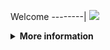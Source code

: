 Welcome
--------|
![](https://media.tenor.com/iVCiM9W7cvYAAAAd/welcome.gif)

<details>
  <summary><b>More information</b></summary>
  
#### ★ Social Accounts ★
<a href="https://www.facebook.com/Denventa.Xayonara.Team.UnlimitedARMY"><img src="https://raw.githubusercontent.com/Dumai-991/Dumai-991/main/Image/images.png" alt="alt text" width="75" height="75"></a>

### Informations
![template](https://github.com/Dvanmeploph/List-User-Agent/blob/main/assets/beautify-picture.png)
  
### • - Made With [ FerlyAfriliyan ( Dvanmeploph ) ]
# ✭ LIST RANDOM USER AGENT  
  
###### • - [ ( USER AGENT ) ]
```Mozilla/5.0 (Linux; Android 10; CPH2109 Build/RKQ1.158760.001; wv) AppleWebKit/537.36 (KHTML, like Gecko) Chrome/147.0.5653.92 Mobile Safari/537.36```
  
```Mozilla/5.0 (Linux; Android 9; SAMSUNG SM-G858790  Build/LRX22G) AppleWebKit/537.36 (KHTML, like Gecko)  SamsungBrowser/8377.406 Chrome/7369503 QQ/8.8.95.6925 Mobile Safari/537.36```
  
```Mozilla/5.0 (Linux; Android 4.4.2; Lenovo A536 Build/KOT49H) AppleWebKit/537.36 (KHTML, like Gecko) Chrome/62.0.3202.73 Mobile Safari/537.36```
  
```Mozilla/5.0 (Linux; Android 11.0.0; samsung 19A ) AppleWebKit/537.36 (KHTML, like Gecko) Chrome/80.0.3987.87 Mobile Safari/537.36 YaApp_Android/10.30 YaSearchBrowser/10.30```
  
```Mozilla/5.0 (Linux; Android 9; Samsung Chromebook Pro Build/R111-15329.59.0; wv) AppleWebKit/537.36 (KHTML, like Gecko) Version/4.0 Chrome/111.0.5563.116 Safari/537.36 [FB_IAB/FB4A;FBAV/409.0.0.27.106;]```
  
```Mozilla/5.0 (Linux; Android 9; Samsung Chromebook Pro Build/R110-15278.64.0; wv) AppleWebKit/537.36 (KHTML, like Gecko) Version/4.0 Chrome/110.0.5481.153 Safari/537.36 [FB_IAB/FB4A;FBAV/405.0.0.23.72;]```
  
```Mozilla/5.0 (Linux; Android 9; Samsung Chromebook Pro Build/R110-15278.64.0; wv) AppleWebKit/537.36 (KHTML, like Gecko) Version/4.0 Chrome/110.0.5481.65 Safari/537.36 [FB_IAB/FB4A;FBAV/403.0.0.27.81;]```
  
```Mozilla/5.0 (Linux; Android 9; Samsung Chromebook Pro Build/R109-15236.80.0; wv) AppleWebKit/537.36 (KHTML, like Gecko) Version/4.0 Chrome/109.0.5414.117 Safari/537.36[FBAN/EMA;FBLC/en_US;FBAV/342.0.0.11.89;]```
  
```Mozilla/5.0 (Linux; Android 9; Samsung Chromebook Pro Build/R107-15117.112.0; wv) AppleWebKit/537.36 (KHTML, like Gecko) Version/4.0 Chrome/107.0.5304.141 Safari/537.36 [FB_IAB/FB4A;FBAV/393.0.0.35.106;]```
  
```Mozilla/5.0 (Linux; Android 9; Samsung Chromebook Pro Build/R107-15117.87.0; wv) AppleWebKit/537.36 (KHTML, like Gecko) Version/4.0 Chrome/107.0.5304.91 Safari/537.36 [FB_IAB/FB4A;FBAV/391.1.0.37.104;]```
  
```Mozilla/5.0 (Linux; Android 9; Samsung Chromebook Pro Build/R107-15117.112.0; wv) AppleWebKit/537.36 (KHTML, like Gecko) Version/4.0 Chrome/107.0.5304.91 Safari/537.36 [FB_IAB/FB4A;FBAV/390.0.0.27.105;]```
  
```Mozilla/5.0 (Linux; Android 9; Samsung Chromebook Pro Build/R107-15117.87.0; wv) AppleWebKit/537.36 (KHTML, like Gecko) Version/4.0 Chrome/107.0.5304.91 Safari/537.36 [FB_IAB/FB4A;FBAV/390.0.0.27.105;]```
  
```Mozilla/5.0 (Linux; Android 9; Samsung Chromebook Pro Build/R107-15117.87.0; wv) AppleWebKit/537.36 (KHTML, like Gecko) Version/4.0 Chrome/107.0.5304.105 Safari/537.36 [FB_IAB/FB4A;FBAV/391.1.0.37.104;]```
  
```Mozilla/5.0 (Linux; Android 9; Samsung Chromebook Pro Build/R105-14989.85.0; wv) AppleWebKit/537.36 (KHTML, like Gecko) Version/4.0 Chrome/105.0.5195.79 Safari/537.36```
  
```Mozilla/5.0 (Linux; Android 9; Samsung Chromebook Pro Build/R103-14816.82.0; wv) AppleWebKit/537.36 (KHTML, like Gecko) Version/4.0 Chrome/104.0.5112.97 Safari/537.36 [FB_IAB/FB4A;FBAV/383.1.0.25.106;]```
  
```Mozilla/5.0 (Linux; Android 9; Samsung Chromebook Pro Build/R104-14909.132.0; wv) AppleWebKit/537.36 (KHTML, like Gecko) Version/4.0 Chrome/104.0.5112.97 Safari/537.36```
  
```Mozilla/5.0 (Linux; Android 9; Samsung Chromebook Pro) AppleWebKit/537.36 (KHTML, like Gecko) Chrome/85.0.4167.0 Safari/537.36```
  
```Mozilla/5.0 (Linux; Android 9; Samsung Chromebook Pro Build/R93-14059.0.0; wv) AppleWebKit/537.36 (KHTML, like Gecko) Version/4.0 Chrome/91.0.4472.120 Safari/537.36 [FB_IAB/FB4A;FBAV/325.0.0.36.170;]```
  
```Mozilla/5.0 (Linux; Android 9; Samsung Chromebook Pro Build/R93-14021.0.0; wv) AppleWebKit/537.36 (KHTML, like Gecko) Version/4.0 Chrome/91.0.4472.88 Safari/537.36 [FB_IAB/FB4A;FBAV/321.0.0.37.119;]```
  
```Mozilla/5.0 (Linux; Android 7.1.1; Samsung Chromebook Pro Build/R70-11021.81.0; wv) AppleWebKit/537.36 (KHTML, like Gecko) Version/4.0 Chrome/71.0.3578.98 Safari/537.36 [Pinterest/Android]```
  
```Mozilla/5.0 (Linux; Android 7.1.1; Samsung Chromebook Pro Build/R70-11021.81.0; wv) AppleWebKit/537.36 (KHTML, like Gecko) Version/4.0 Chrome/71.0.3578.83 Safari/537.36 [Pinterest/Android]```
  
```Mozilla/5.0 (Linux; Android 7.1.1; Samsung Chromebook Pro Build/R70-11021.81.0; wv) AppleWebKit/537.36 (KHTML, like Gecko) Version/4.0 Chrome/70.0.3538.110 Safari/537.36```
  
```Mozilla/5.0 (Linux; Android 7.1.1; Samsung Chromebook Pro Build/R70-11021.56.0; wv) AppleWebKit/537.36 (KHTML, like Gecko) Version/4.0 Chrome/71.0.3578.83 Safari/537.36 [Pinterest/Android]```
  
```Mozilla/5.0 (Linux; Android 7.1.1; Samsung Chromebook Pro Build/R70-11021.56.0; wv) AppleWebKit/537.36 (KHTML, like Gecko) Version/4.0 Chrome/70.0.3538.110 Safari/537.36```
  
```Mozilla/5.0 (Linux; Android 12; SM-A716S) AppleWebKit/537.36 (KHTML, like Gecko) Chrome/113.0.0.0 Mobile Safari/537.36```
  
```Mozilla/5.0 (Linux; Android 13; SM-A716S Build/TP1A.220624.014; wv) AppleWebKit/537.36 (KHTML, like Gecko) Version/4.0 Chrome/111.0.5563.58 Mobile Safari/537.36 DaumApps/6.9.37 DaumDevice/mobile```
  
```Mozilla/5.0 (Linux; Android 13; SM-A716S) AppleWebKit/537.36 (KHTML, like Gecko) Chrome/106.0.0.0 Mobile Safari/537.36```
  
```Mozilla/5.0 (Linux; Android 12; SM-A716S) AppleWebKit/537.36 (KHTML, like Gecko) Chrome/99.0.4844.88 Mobile Safari/537.36```
  
```Mozilla/5.0 (Linux; Android 11; SM-A716S Build/RP1A.200720.012; wv) AppleWebKit/537.36 (KHTML, like Gecko) Version/4.0 Chrome/111.0.5563.116 Mobile Safari/537.36 [FB_IAB/FB4A;FBAV/407.0.0.30.97;]```
  
```Mozilla/5.0 (Linux; Android 13; SM-A716S Build/TP1A.220624.014; wv) AppleWebKit/537.36 (KHTML, like Gecko) Version/4.0 Chrome/111.0.5563.116 Mobile Safari/537.36 [FB_IAB/FB4A;FBAV/409.0.0.27.106;]```
  
```Mozilla/5.0 (Linux; Android 13; SM-A716S Build/TP1A.220624.014; wv) AppleWebKit/537.36 (KHTML, like Gecko) Version/4.0 Chrome/111.0.5563.116 Mobile Safari/537.36 [FB_IAB/FB4A;FBAV/408.0.0.30.103;]```
  
```Mozilla/5.0 (Linux; Android 13; SM-A716S Build/TP1A.220624.014; wv) AppleWebKit/537.36 (KHTML, like Gecko) Version/4.0 Chrome/111.0.5563.116 Mobile Safari/537.36 [FB_IAB/FB4A;FBAV/407.0.0.30.97;]```
  
```Mozilla/5.0 (Linux; Android 12; SM-A716S Build/SP1A.210812.016; wv) AppleWebKit/537.36 (KHTML, like Gecko) Version/4.0 Chrome/111.0.5563.58 Mobile Safari/537.36 [FB_IAB/FB4A;FBAV/394.1.0.51.107;]```
  
```Mozilla/5.0 (Linux; Android 13; SM-A716S) AppleWebKit/537.36 (KHTML, like Gecko) Chrome/111.0.0.0 Mobile Safari/537.36```
  
```Mozilla/5.0 (Linux; Android 13; SM-A716S Build/TP1A.220624.014; wv) AppleWebKit/537.36 (KHTML, like Gecko) Version/4.0 Chrome/110.0.5481.153 Mobile Safari/537.36 [FB_IAB/FB4A;FBAV/406.0.0.26.90;]```
  
```Mozilla/5.0 (Linux; Android 13; SM-A716S Build/TP1A.220624.014; wv) AppleWebKit/537.36 (KHTML, like Gecko) Version/4.0 Chrome/111.0.5563.58 Mobile Safari/537.36 [FB_IAB/FB4A;FBAV/407.0.0.30.97;]```
  
```Mozilla/5.0 (Linux; Android 13; SM-A716S Build/TP1A.220624.014; wv) AppleWebKit/537.36 (KHTML, like Gecko) Version/4.0 Chrome/110.0.5481.153 Mobile Safari/537.36 [FB_IAB/FB4A;FBAV/405.0.0.23.72;]```
  
```Mozilla/5.0 (Linux; Android 13; SAMSUNG SM-A716S) AppleWebKit/537.36 (KHTML, like Gecko) SamsungBrowser/20.0 Chrome/106.0.5249.126 Mobile Safari/537.36```
  
```Mozilla/5.0 (Linux; Android 12; SM-A716S Build/SP1A.210812.016; wv) AppleWebKit/537.36 (KHTML, like Gecko) Version/4.0 Chrome/107.0.5304.105 Mobile Safari/537.36 [FB_IAB/FB4A;FBAV/393.0.0.35.106;]```
  
```Mozilla/5.0 (Linux; Android 13; SM-A716S Build/TP1A.220624.014; wv) AppleWebKit/537.36 (KHTML, like Gecko) Version/4.0 Chrome/110.0.5481.65 Mobile Safari/537.36 [FB_IAB/FB4A;FBAV/402.1.0.24.84;]```
  
```Mozilla/5.0 (Linux; Android 12; SM-A716S) AppleWebKit/537.36 (KHTML, like Gecko) Chrome/109.0.0.0 Mobile Safari/537.36```
  
```Mozilla/5.0 (Linux; Android 12; SAMSUNG SM-A716S) AppleWebKit/537.36 (KHTML, like Gecko) SamsungBrowser/19.0 Chrome/102.0.5005.125 Mobile Safari/537.36```
  
```Mozilla/5.0 (Linux; Android 12; SM-A716S) AppleWebKit/537.36 (KHTML, like Gecko) Chrome/108.0.0.0 Mobile Safari/537.36```
  
```Mozilla/5.0 (Linux; Android 11; SM-A716S Build/RP1A.200720.012; wv) AppleWebKit/537.36 (KHTML, like Gecko) Version/4.0 Chrome/108.0.5359.128 Mobile Safari/537.36 [FB_IAB/FB4A;FBAV/396.0.0.21.104;]```
  
```Mozilla/5.0 (Linux; Android 11; SM-A032M Build/RP1A.201005.001; wv) AppleWebKit/537.36 (KHTML, like Gecko) Version/4.0 Chrome/112.0.5615.136 Mobile Safari/537.36[FBAN/EMA;FBLC/pt_BR;FBAV/353.0.0.5.112;]```
  
```Mozilla/5.0 (Linux; Android 11; SM-A032F Build/RP1A.201005.001; wv) AppleWebKit/537.36 (KHTML, like Gecko) Version/4.0 Chrome/87.0.4280.141 Mobile Safari/537.36[FBAN/EMA;FBLC/fr_FR;FBAV/351.0.0.6.115;]```
  
```Mozilla/5.0 (Linux; Android 11; SM-A032F Build/RP1A.201005.001; wv) AppleWebKit/537.36 (KHTML, like Gecko) Version/4.0 Chrome/87.0.4280.141 Mobile Safari/537.36[FBAN/EMA;FBLC/fr_FR;FBAV/344.0.0.10.83;]```
  
```Mozilla/5.0 (Linux; Android 11; SM-A032F Build/RP1A.201005.001; wv) AppleWebKit/537.36 (KHTML, like Gecko) Version/4.0 Chrome/112.0.5615.47 Mobile Safari/537.36[FBAN/EMA;FBLC/sq_AL;FBAV/350.0.0.5.116;]```
  
```Mozilla/5.0 (Linux; Android 11; SM-A032M Build/RP1A.201005.001; wv) AppleWebKit/537.36 (KHTML, like Gecko) Version/4.0 Chrome/87.0.4280.141 Mobile Safari/537.36[FBAN/EMA;FBLC/pt_BR;FBAV/343.0.0.13.79;]```
  
```Mozilla/5.0 (Linux; Android 11; SM-A032M Build/RP1A.201005.001; wv) AppleWebKit/537.36 (KHTML, like Gecko) Version/4.0 Chrome/112.0.5615.48 Mobile Safari/537.36[FBAN/EMA;FBLC/pt_BR;FBAV/350.0.0.5.116;]```
  
```Mozilla/5.0 (Linux; Android 11; SM-A032M Build/RP1A.201005.001; wv) AppleWebKit/537.36 (KHTML, like Gecko) Version/4.0 Chrome/112.0.5615.47 Mobile Safari/537.36[FBAN/EMA;FBLC/pt_BR;FBAV/350.0.0.5.116;]```
  
```Mozilla/5.0 (Linux; Android 11; SM-A032M Build/RP1A.201005.001; wv) AppleWebKit/537.36 (KHTML, like Gecko) Version/4.0 Chrome/111.0.5563.116 Mobile Safari/537.36 [FB_IAB/FB4A;FBAV/410.0.0.26.115;]```
  
```Mozilla/5.0 (Linux; Android 11; SM-A032M Build/RP1A.201005.001; wv) AppleWebKit/537.36 (KHTML, like Gecko) Version/4.0 Chrome/111.0.5563.116 Mobile Safari/537.36 [FB_IAB/FB4A;FBAV/410.0.0.26.115;]```
  
```Mozilla/5.0 (Linux; Android 11; SM-A032M Build/RP1A.201005.001; wv) AppleWebKit/537.36 (KHTML, like Gecko) Version/4.0 Chrome/111.0.5563.116 Mobile Safari/537.36 [FB_IAB/FB4A;FBAV/410.0.0.26.115;]```
  
```Mozilla/5.0 (Linux; Android 11; SM-A032M Build/RP1A.201005.001; wv) AppleWebKit/537.36 (KHTML, like Gecko) Version/4.0 Chrome/111.0.5563.116 Mobile Safari/537.36 [FB_IAB/FB4A;FBAV/410.0.0.26.115;]```
  
```Mozilla/5.0 (Linux; Android 11; SM-A032M Build/RP1A.201005.001; wv) AppleWebKit/537.36 (KHTML, like Gecko) Version/4.0 Chrome/111.0.5563.116 Mobile Safari/537.36 [FB_IAB/FB4A;FBAV/410.0.0.26.115;]```
  
```Mozilla/5.0 (Linux; Android 11; SM-A032M Build/RP1A.201005.001; wv) AppleWebKit/537.36 (KHTML, like Gecko) Version/4.0 Chrome/111.0.5563.116 Mobile Safari/537.36 [FB_IAB/FB4A;FBAV/410.0.0.26.115;]```
  
```Mozilla/5.0 (Linux; Android 11; SM-A032M Build/RP1A.201005.001; wv) AppleWebKit/537.36 (KHTML, like Gecko) Version/4.0 Chrome/111.0.5563.116 Mobile Safari/537.36 [FB_IAB/FB4A;FBAV/410.0.0.26.115;]```
  
```Mozilla/5.0 (Linux; Android 11; SM-A032M Build/RP1A.201005.001; wv) AppleWebKit/537.36 (KHTML, like Gecko) Version/4.0 Chrome/111.0.5563.116 Mobile Safari/537.36[FBAN/EMA;FBLC/pt_BR;FBAV/350.0.0.5.116;]```
  
```Mozilla/5.0 (Linux; Android 11; SM-A032M Build/RP1A.201005.001; wv) AppleWebKit/537.36 (KHTML, like Gecko) Version/4.0 Chrome/111.0.5563.116 Mobile Safari/537.36[FBAN/EMA;FBLC/pt_BR;FBAV/349.0.0.8.103;]```
  
```Mozilla/5.0 (Linux; Android 11; SM-A032M Build/RP1A.201005.001; wv) AppleWebKit/537.36 (KHTML, like Gecko) Version/4.0 Chrome/110.0.5481.154 Mobile Safari/537.36[FBAN/EMA;FBLC/pt_BR;FBAV/311.0.0.7.114;]```
  
```Mozilla/5.0 (Linux; Android 11; SM-A032M Build/RP1A.201005.001; wv) AppleWebKit/537.36 (KHTML, like Gecko) Version/4.0 Chrome/110.0.5481.154 Mobile Safari/537.36[FBAN/EMA;FBLC/pt_BR;FBAV/311.0.0.7.114;]```
  
```Mozilla/5.0 (Linux; Android 11; SM-A032M Build/RP1A.201005.001; wv) AppleWebKit/537.36 (KHTML, like Gecko) Version/4.0 Chrome/110.0.5481.154 Mobile Safari/537.36[FBAN/EMA;FBLC/pt_BR;FBAV/311.0.0.7.114;]```
  
```Mozilla/5.0 (Linux; Android 11; SM-A032M Build/RP1A.201005.001; wv) AppleWebKit/537.36 (KHTML, like Gecko) Version/4.0 Chrome/110.0.5481.154 Mobile Safari/537.36[FBAN/EMA;FBLC/pt_BR;FBAV/311.0.0.7.114;]```
  
```Mozilla/5.0 (Linux; Android 11; SM-A032F Build/RP1A.201005.001; wv) AppleWebKit/537.36 (KHTML, like Gecko) Version/4.0 Chrome/87.0.4280.141 Mobile Safari/537.36 [FB_IAB/FB4A;FBAV/398.0.0.21.105;]```
  
```Mozilla/5.0 (Linux; Android 11; SM-A032F Build/RP1A.201005.001; wv) AppleWebKit/537.36 (KHTML, like Gecko) Version/4.0 Chrome/87.0.4280.141 Mobile Safari/537.36 [FB_IAB/FB4A;FBAV/394.1.0.51.107;]```
  
```Mozilla/5.0 (Linux; Android 11; SM-A032F Build/RP1A.201005.001; wv) AppleWebKit/537.36 (KHTML, like Gecko) Version/4.0 Chrome/87.0.4280.141 Mobile Safari/537.36 [FB_IAB/FB4A;FBAV/387.0.0.24.102;]```
  
```Mozilla/5.0 (Linux; Android 11; SM-A032F Build/RP1A.201005.001; wv) AppleWebKit/537.36 (KHTML, like Gecko) Version/4.0 Chrome/87.0.4280.141 Mobile Safari/537.36[FBAN/EMA;FBLC/en_US;FBAV/326.0.0.17.97;]```
  
```Mozilla/5.0 (Linux; Android 11; SM-A032F Build/RP1A.201005.001; wv) AppleWebKit/537.36 (KHTML, like Gecko) Version/4.0 Chrome/112.0.5615.48 Mobile Safari/537.36[FBAN/EMA;FBLC/en_GB;FBAV/349.0.0.8.103;]```
  
```Mozilla/5.0 (Linux; Android 11; SM-A032F Build/RP1A.201005.001; wv) AppleWebKit/537.36 (KHTML, like Gecko) Version/4.0 Chrome/110.0.5481.65 Mobile Safari/537.36[FBAN/EMA;FBLC/en_GB;FBAV/318.0.0.16.105;]```
  
```Mozilla/5.0 (Linux; Android 11; SM-A032F Build/RP1A.201005.001; wv) AppleWebKit/537.36 (KHTML, like Gecko) Version/4.0 Chrome/109.0.5414.117 Mobile Safari/537.36 [FB_IAB/Orca-Android;FBAV/395.0.0.10.75;]```
  
```Mozilla/5.0 (Linux; Android 11; SM-A032F Build/RP1A.201005.001; wv) AppleWebKit/537.36 (KHTML, like Gecko) Version/4.0 Chrome/109.0.5414.117 Mobile Safari/537.36 [FB_IAB/Orca-Android;FBAV/395.0.0.10.75;]```
  
```Mozilla/5.0 (Linux; Android 11; SM-A032F Build/RP1A.201005.001; wv) AppleWebKit/537.36 (KHTML, like Gecko) Version/4.0 Chrome/109.0.5414.117 Mobile Safari/537.36 [FB_IAB/Orca-Android;FBAV/395.0.0.10.75;]```
  
```Mozilla/5.0 (Linux; Android 11; SM-A032F Build/RP1A.201005.001; wv) AppleWebKit/537.36 (KHTML, like Gecko) Version/4.0 Chrome/109.0.5414.117 Mobile Safari/537.36 [FB_IAB/Orca-Android;FBAV/395.0.0.10.75;]```
  
```Mozilla/5.0 (Linux; Android 11; SM-A032F Build/RP1A.201005.001; wv) AppleWebKit/537.36 (KHTML, like Gecko) Version/4.0 Chrome/106.0.5249.126 Mobile Safari/537.36 [FB_IAB/FB4A;FBAV/390.0.0.27.105;]```
  
```Mozilla/5.0 (Linux; Android 11; SM-A032F Build/RP1A.201005.001; wv) AppleWebKit/537.36 (KHTML, like Gecko) Version/4.0 Chrome/105.0.5195.136 Mobile Safari/537.36 [FB_IAB/FB4A;FBAV/397.0.0.23.404;]```
  
```Mozilla/5.0 (Linux; U; Android 4.3; en-US; Galaxy Note N8000 Build/JRO03H) AppleWebKit/534.30 (KHTML, like Gecko) Version/4.0 UCBrowser/10.1.0.527 U3/0.8.0 Mobile Safari/534.30```
  
```Mozilla/5.0 (Linux; U; Android 2.3.6; en-US; GT-I8150 Build/GINGERBREAD) AppleWebKit/528.5+ (KHTML, like Gecko) Version/3.1.2 Mobile Safari/525.20.1 UCBrowser/10.7.6.805 Mobile```
  
```UCWEB/2.0 (MIDP-2.0; U; Adr 4.4.2; en-US; TECNO-Y3 ) U2/1.0.0 UCBrowser/10.1.2.571 U2/1.0.0 Mobile```
  
```Mozilla/5.0 (Linux; U; Android 2.3.6; id; GT-S5360 Build/GINGERBREAD) AppleWebKit/528.5+ (KHTML, like Gecko) Version/3.1.2 Mobile Safari/525.20.1 UCBrowser/10.7.9.856 Mobile```
  
```UCWEB/2.0 (MIDP-2.0; U; Adr 8.1.0; en-US; ASTRO) U2/1.0.0 UCBrowser/10.1.2.571 U2/1.0.0 Mobile```
  
```UCWEB/2.0 (MIDP-2.0; U; Adr 4.4.2; en-US; TECNO-Y3+) U2/1.0.0 UCBrowser/10.1.2.571 U2/1.0.0 Mobile```
  
```UCWEB/2.0 (MIDP-2.0; U; Adr 4.1.2; en-US; GT-S6790N) U2/1.0.0 UCBrowser/10.7.6.805 U2/1.0.0 Mobile```
  
```Mozilla/5.0 (Linux; U; Android 6.0; en-US; CAM-UL00 Build/HONORCAM-UL00) AppleWebKit/534.30 (KHTML, like Gecko) Version/4.0 UCBrowser/10.8.0.718 U3/0.8.0 Mobile Safari/534.30```
  
```Mozilla/5.0 (Linux; U; Android 4.4.2; en-US; TECNO-Y3+ Build/KOT49H) AppleWebKit/528.5+ (KHTML, like Gecko) Version/3.1.2 Mobile Safari/525.20.1 UCBrowser/10.1.2.571 Mobile```
  
```Mozilla/5.0 (Linux; U; Android 4.2.2; en-US; Symphony W72 Build/JDQ39) AppleWebKit/533.1 (KHTML, like Gecko) Version/4.0 UCBrowser/10.0.1.512 U3/0.8.0 Mobile Safari/533.1```
  
```UCWEB/2.0 (MIDP-2.0; U; Adr 2.3.6; en-US; GT-I8160) U2/1.0.0 UCBrowser/10.7.9.856 U2/1.0.0 Mobile```
  
```Mozilla/5.0 (Linux; U; Android 4.2.2; en-US; Symphony W72 Build/JDQ39) AppleWebKit/534.30 (KHTML, like Gecko) Version/4.0 UCBrowser/10.0.1.512 U3/0.8.0 Mobile Safari/534.30```
  
```Mozilla/5.0 (Linux; U; Android 4.4.2; en-US; DROID RAZR HD Build/KDA20.62-15) AppleWebKit/534.30 (KHTML, like Gecko) Version/4.0 UCBrowser/10.9.8.770 U3/0.8.0 Mobile Safari/534.30```
  
```Mozilla/5.0 (Linux; U; Android 4.2.2; en-US; 6043D Build/JDQ39) AppleWebKit/534.30 (KHTML, like Gecko) Version/4.0 UCBrowser/10.2.0.535 U3/0.8.0 Mobile Safari/534.30```
  
```Mozilla/5.0 (Linux; U; Android 4.2.2; en-US; 6043D Build/JDQ39) AppleWebKit/534.30 (KHTML, like Gecko) Version/4.0 UCBrowser/10.2.0.535 U3/0.8.0 Mobile Safari/534.30```
  
```Mozilla/5.0 (Linux; U; Android 4.2.2; en-US; 6043D Build/JDQ39) AppleWebKit/534.30 (KHTML, like Gecko) Version/4.0 UCBrowser/10.2.0.535 U3/0.8.0 Mobile Safari/534.30```
  
```Mozilla/5.0 (Linux; U; Android 4.2.2; en-US; 6043D Build/JDQ39) AppleWebKit/534.30 (KHTML, like Gecko) Version/4.0 UCBrowser/10.2.0.535 U3/0.8.0 Mobile Safari/534.30```
  
```Mozilla/5.0 (Linux; U; Android 4.2.2; en-US; GT-I9168I Build/JDQ39) AppleWebKit/534.30 (KHTML, like Gecko) Version/4.0 UCBrowser/10.8.8.730 U3/0.8.0 Mobile Safari/534.30```
  
```Mozilla/5.0 (Linux; U; Android 5.0.1; en-US; GT-I9506 Build/LRX22C) AppleWebKit/534.30 (KHTML, like Gecko) Version/4.0 UCBrowser/10.7.5.658 U3/0.8.0 Mobile Safari/534.30```
  
```Mozilla/5.0 (Linux; U; Android 4.0.4; pt-br; GT-S5301B Build/IMM76D) AppleWebKit/534.30 (KHTML, like Gecko) Chrome/18.0.1025.133 Mobile Safari/534.30```
  
```Mozilla/5.0 (Linux; U; Android 4.0.4; pt-br; GT-S5301B Build/IMM76D) AppleWebKit/534.30 (KHTML, like Gecko) Chrome/18.0.1025.133 Mobile Safari/534.30```
  
```Mozilla/5.0 (Linux; Android 9; Samsung Chromebook Plus (V2) Build/R110-15278.72.0; wv) AppleWebKit/537.36 (KHTML, like Gecko) Version/4.0 Chrome/110.0.5481.153 Safari/537.36 [FB_IAB/FB4A;FBAV/406.0.0.26.90;]```
  
```Mozilla/5.0 (Linux; Android 9; Samsung Chromebook Plus Build/R112-15359.58.0; wv) AppleWebKit/537.36 (KHTML, like Gecko) Version/4.0 Chrome/112.0.5615.135 Mobile Safari/537.36 [FB_IAB/FB4A;FBAV/413.0.0.30.104;]```
  
```Mozilla/5.0 (Linux; Android 11; Samsung Chromebook Plus (V2) Build/R112-15359.58.0; wv) AppleWebKit/537.36 (KHTML, like Gecko) Version/4.0 Chrome/111.0.5563.116 Safari/537.36 [FB_IAB/FB4A;FBAV/407.0.0.30.97;]```
  
```Mozilla/5.0 (Linux; Android 11; Samsung Chromebook Plus (V2) Build/R112-15359.58.0; wv) AppleWebKit/537.36 (KHTML, like Gecko) Version/4.0 Chrome/112.0.5615.135 Safari/537.36 [FB_IAB/FB4A;FBAV/413.0.0.30.104;]```
  
```Mozilla/5.0 (Linux; Android 9; Samsung Chromebook Plus (V2) Build/R108-15183.78.0; wv) AppleWebKit/537.36 (KHTML, like Gecko) Version/4.0 Chrome/111.0.5563.116 Safari/537.36 [FB_IAB/FB4A;FBAV/409.0.0.27.106;]```
  
```Mozilla/5.0 (Linux; Android 9; Samsung Chromebook Plus (V2) Build/R111-15329.59.0; wv) AppleWebKit/537.36 (KHTML, like Gecko) Version/4.0 Chrome/111.0.5563.116 Safari/537.36 [FB_IAB/FB4A;FBAV/407.0.0.30.97;]```
  
```Mozilla/5.0 (Linux; Android 9; Samsung Chromebook Plus (V2) Build/R111-15329.52.0; wv) AppleWebKit/537.36 (KHTML, like Gecko) Version/4.0 Chrome/111.0.5563.116 Mobile Safari/537.36 [FB_IAB/FB4A;FBAV/407.0.0.30.97;]```
  
```Mozilla/5.0 (Linux; Android 9; Samsung Chromebook Plus (V2) Build/R108-15183.59.0; wv) AppleWebKit/537.36 (KHTML, like Gecko) Version/4.0 Chrome/111.0.5563.116 Safari/537.36 [FB_IAB/FB4A;FBAV/407.0.0.30.97;]```
  
```Mozilla/5.0 (Linux; U; Android 4.4.2; zh-cn; SM-G3568V Build/KOT49H) AppleWebKit/537.36 (KHTML, like Gecko)Version/4.0 MQQBrowser/5.6 Mobile Safari/537.36```
  
```Mozilla/5.0(Linux;Android4.4.2;SM-G3568V Build/KOT49H;wv)AppleWebKit/537.36(KHTML, likeGecko)Version/4.0Chrome/53.0.2785.49MobileMQQBrowser/6.2TBS/043305Safari/537.36MicroMessenger/6.5.10.1080NetType/WIFILanguage/zh_CNNULL```
  
```Mozilla/5.0(Linux;Android4.4.2;SM-G3568V Build/KOT49H;wv)AppleWebKit/537.36(KHTML, likeGecko)Version/4.0Chrome/53.0.2785.49MobileMQQBrowser/6.2TBS/043305Safari/537.36MicroMessenger/6.5.10.1080NetType/WIFILanguage/zh_CNNULL```
  
```Mozilla/5.0(Linux;Android4.4.2;SM-G3568V Build/KOT49H;wv)AppleWebKit/537.36(KHTML, likeGecko)Version/4.0Chrome/53.0.2785.49MobileMQQBrowser/6.2TBS/043305Safari/537.36MicroMessenger/6.5.10.1080NetType/WIFILanguage/zh_CNNULL```
  
```Mozilla/5.0(Linux;Android4.4.2;SM-G3568V Build/KOT49H;wv)AppleWebKit/537.36(KHTML, likeGecko)Version/4.0Chrome/53.0.2785.49MobileMQQBrowser/6.2TBS/043305Safari/537.36MicroMessenger/6.5.10.1080NetType/WIFILanguage/zh_CNNULL```
  
```Mozilla/5.0(Linux;Android4.4.2;SM-G3568V Build/KOT49H;wv)AppleWebKit/537.36(KHTML, likeGecko)Version/4.0Chrome/53.0.2785.49MobileMQQBrowser/6.2TBS/043305Safari/537.36MicroMessenger/6.5.10.1080NetType/WIFILanguage/zh_CNNULL```
  
```Mozilla/5.0(Linux;Android4.4.2;SM-G3568V Build/KOT49H;wv)AppleWebKit/537.36(KHTML, likeGecko)Version/4.0Chrome/53.0.2785.49MobileMQQBrowser/6.2TBS/043305Safari/537.36MicroMessenger/6.5.10.1080NetType/WIFILanguage/zh_CNNULL```
  
```Mozilla/5.0(Linux;Android4.4.2;SM-G3568V Build/KOT49H;wv)AppleWebKit/537.36(KHTML, likeGecko)Version/4.0Chrome/53.0.2785.49MobileMQQBrowser/6.2TBS/043305Safari/537.36MicroMessenger/6.5.10.1080NetType/WIFILanguage/zh_CNNULL```
  
```Mozilla/5.0(Linux;Android4.4.2;SM-G3568V Build/KOT49H;wv)AppleWebKit/537.36(KHTML, likeGecko)Version/4.0Chrome/53.0.2785.49MobileMQQBrowser/6.2TBS/043305Safari/537.36MicroMessenger/6.5.10.1080NetType/WIFILanguage/zh_CNNULL```
  
```Mozilla/5.0(Linux;Android4.4.2;SM-G3568V Build/KOT49H;wv)AppleWebKit/537.36(KHTML, likeGecko)Version/4.0Chrome/53.0.2785.49MobileMQQBrowser/6.2TBS/043305Safari/537.36MicroMessenger/6.5.10.1080NetType/WIFILanguage/zh_CNNULL```
  
```Mozilla/5.0 (Linux; Android 13; 21091116UI) AppleWebKit/537.36 (KHTML, like Gecko) Chrome/113.0.0.0 Mobile Safari/537.36```
  
```Mozilla/5.0 (Linux; Android 13; 21091116UI Build/TP1A.220624.014; wv) AppleWebKit/537.36 (KHTML, like Gecko) Version/4.0 Chrome/112.0.5615.135 Mobile Safari/537.36 [FB_IAB/FB4A;FBAV/412.0.0.22.115;]```
  
```Mozilla/5.0 (Linux; Android 13; 21091116UI Build/TP1A.220624.014; wv) AppleWebKit/537.36 (KHTML, like Gecko) Version/4.0 Chrome/112.0.5615.136 Mobile Safari/537.36 [FB_IAB/FB4A;FBAV/412.0.0.22.115;]```
  
```Mozilla/5.0 (Linux; Android 13; 21091116UI Build/TP1A.220624.014; wv) AppleWebKit/537.36 (KHTML, like Gecko) Version/4.0 Chrome/112.0.5615.136 Mobile Safari/537.36 [FB_IAB/FB4A;FBAV/412.0.0.22.115;]```
  
```Mozilla/5.0 (Linux; Android 12; 21091116UI Build/SP1A.210812.016; wv) AppleWebKit/537.36 (KHTML, like Gecko) Version/4.0 Chrome/99.0.4844.88 Mobile Safari/537.36 [FB_IAB/FB4A;FBAV/412.0.0.22.115;]```
  
```Mozilla/5.0 (Linux; Android 12; 21091116UI Build/SP1A.210812.016; wv) AppleWebKit/537.36 (KHTML, like Gecko) Version/4.0 Chrome/112.0.5615.132 Mobile Safari/537.36 [FB_IAB/FB4A;FBAV/411.1.0.29.112;]```
  
```Mozilla/5.0 (Linux; Android 12; 21091116UI Build/SP1A.210812.016; wv) AppleWebKit/537.36 (KHTML, like Gecko) Version/4.0 Chrome/112.0.5615.132 Mobile Safari/537.36 [FB_IAB/FB4A;FBAV/411.1.0.29.112;]```
  
```Mozilla/5.0 (Linux; Android 13; 21091116UI Build/TP1A.220624.014; wv) AppleWebKit/537.36 (KHTML, like Gecko) Version/4.0 Chrome/112.0.5615.101 Mobile Safari/537.36[FBAN/EMA;FBLC/en_US;FBAV/352.0.0.8.108;]```
  
```Mozilla/5.0 (Linux; Android 12; 21091116UI Build/SP1A.210812.016; wv) AppleWebKit/537.36 (KHTML, like Gecko) Version/4.0 Chrome/112.0.5615.101 Mobile Safari/537.36 [FB_IAB/FB4A;FBAV/411.1.0.29.112;]```
  
```Mozilla/5.0 (Linux; U; Android 13; en-US; 21091116UI Build/TP1A.220624.014) AppleWebKit/537.36 (KHTML, like Gecko) Version/4.0 Chrome/78.0.3904.108 UCBrowser/13.4.0.1306 Mobile Safari/537.36,gzip(gfe)```
  
```Mozilla/5.0 (iPhone; CPU iPhone OS 16_0_1 like Mac OS X) AppleWebKit/605.1.15 (KHTML, like Gecko) Version/16.0 Mobile/15E148 Safari/604.1```
  
```Mozilla/5.0 (iPhone; CPU iPhone OS 16_0 like Mac OS X) AppleWebKit/605.1.15 (KHTML, like Gecko) Mobile/15E148 Instagram 255.1.0.18.105 (iPhone11,8; iOS 16_0; en_US; en-US; scale=2.00; 828x1792; 405816327)```
  
```Mozilla/5.0 (iPhone; CPU iPhone OS 16_0 like Mac OS X) AppleWebKit/605.1.15 (KHTML, like Gecko) CriOS/99.0.4844.47 Mobile/15E148 Safari/604.1```
  
```Mozilla/5.0 (iPhone; CPU iPhone OS 16_0 like Mac OS X) AppleWebKit/605.1.15 (KHTML, like Gecko) CriOS/99.0.4844.47 Mobile/15E148 Safari/604.1```
  
```Mozilla/5.0 (Linux; Android 10; CPH2109 Build/RKQ1.158760.001; wv) AppleWebKit/537.36 (KHTML, like Gecko) Chrome/147.0.5653.92 Mobile Safari/537.36```
  
```Mozilla/5.0 (Linux; Android 7; SM-J610G Build/PPR1.141169.011; wv) AppleWebKit/537.36 (KHTML, like Gecko) Chrome/126.0.5750.138 Mobile Safari/537.36```
  
```Mozilla/5.0 (iPhone; CPU iPhone OS 16_0 like Mac OS X) AppleWebKit/605.1.15 (KHTML, like Gecko) GSA/218.0.456502374 Mobile/15E148 Safari/604.1```
  
```Mozilla/5.0 (iPhone; CPU iPhone OS 16_0 like Mac OS X) AppleWebKit/605.1.15 (KHTML, like Gecko) Mobile/15E148 YaBrowser/22.7.6.401.10 YaApp_iOS/2207.6 YaApp_iOS_Browser/2207.6 Safari/604.1 SA/3```
  
```Mozilla/5.0 (iPhone; CPU iPhone OS 16_0 like Mac OS X) AppleWebKit/605.1.15 (KHTML, like Gecko) Mobile/20A5312g [FBAN/FBIOS;FBDV/iPhone13,1;FBMD/iPhone;FBSN/iOS;FBSV/16.0;FBSS/3;FBID/phone;FBLC/cs_CZ;FBOP/5]```
  
```Mozilla/5.0 (iPhone; CPU iPhone OS 16_0 like Mac OS X) AppleWebKit/605.1.15 (KHTML, like Gecko) Mobile/20A5312j [FBAN/FBIOS;FBDV/iPhone13,1;FBMD/iPhone;FBSN/iOS;FBSV/16.0;FBSS/3;FBID/phone;FBLC/cs_CZ;FBOP/5]```
  
```Mozilla/5.0 (iPhone; CPU iPhone OS 16_0 like Mac OS X) AppleWebKit/605.1.15 (KHTML, like Gecko) Mobile/20A5339d [FBAN/FBIOS;FBDV/iPhone10,6;FBMD/iPhone;FBSN/iOS;FBSV/16.0;FBSS/3;FBID/phone;FBLC/vi_VN;FBOP/5]```
  
```Mozilla/5.0 (iPhone; CPU iPhone OS 16_0 like Mac OS X) AppleWebKit/604.1.38 (KHTML, like Gecko) Version/11.0 Mobile/15A372 Safari/604.1```
  
```Opera/9.80 (Linux armv6l; Opera TV Store/5606) Presto/2.12.362 Version/12.11 Model/Sony-BDP9G_AXD SonyCEBrowser/1.0 (BDP9G_AXD; BDP2014/M20.R.0164; TWN)```
  
```Mozilla/5.0 (Linux; Andr0id 8.0.0; BRAVIA 2015) AppleWebKit/537.36 (KHTML, like Gecko) Chrome/84.0.4147.125 Safari/537.36 OPR/46.0.2207.0 OMI/4.21.0.273.DIA6.199 Model/Sony-BRAVIA-2015```
  
```Mozilla/5.0 (Linux; Android 7.0; BRAVIA 2015 Build/NRD91N.S35; wv) AppleWebKit/537.36 (KHTML, like Gecko) Version/4.0 Chrome/105.0.5195.136 Mobile Safari/537.36```
  
```Mozilla/5.0 (Linux; Andr0id 8.0.0; BRAVIA 2015) AppleWebKit/537.36 (KHTML, like Gecko) Chrome/84.0.4147.125 Safari/537.36 OPR/46.0.2207.0 OMI/4.21.0.273.DIA6.199 Model/Sony-BRAVIA-2015```
  
```Mozilla/5.0 (Linux; Android 7.0; BRAVIA 2015 Build/NRD91N.S35; wv) AppleWebKit/537.36 (KHTML, like Gecko) Version/4.0 Chrome/105.0.5195.136 Mobile Safari/537.36```
  
```Mozilla/5.0 (Linux; Android 7.0; BRAVIA 2015 Build/NRD91N.S34; wv) AppleWebKit/537.36 (KHTML, like Gecko) Version/4.0 Chrome/71.0.3578.99 Mobile Safari/537.36```
  
```Mozilla/5.0 (Linux; Android 5.1.1; BRAVIA 2015 Build/LMY48E.S265) AppleWebKit/537.36 (KHTML, like Gecko) Chrome/54.0.2840.85 Mobile Safari/537.36```
  
```Mozilla/5.0 (Linux; Android 5.1.1; BRAVIA 2015) AppleWebKit/537.36 (KHTML, like Gecko) Chrome/84.0.4147.125 Safari/537.36```
  
```Mozilla/5.0 (Linux; Android 8.0; BRAVIA 2015 Build/OPR2.170623.027.S16) AppleWebKit/537.36 (KHTML, like Gecko) Chrome/50.0.2661.89 Mobile Safari/537.36```
  
```Mozilla/5.0 (Linux; Android 7.0; BRAVIA 2015 Build/NRD91N.S34; wv) AppleWebKit/537.36 (KHTML, like Gecko) Version/4.0 Chrome/81.0.4044.138 Mobile Safari/537.36```
  
```Mozilla/5.0 (Linux; Android 7.0; BRAVIA 2015) AppleWebKit/537.36 (KHTML, like Gecko) Chrome/76.0.3809.132 Mobile Safari/537.36	Android 7	Chrome Mobile 76```
  
```Mozilla/5.0 (Linux; Android 8.0.0; BRAVIA 2015) AppleWebKit/537.36 (KHTML, like Gecko) Chrome/97.0.4692.70 Mobile Safari/537.36	Android 8	Chrome Mobile 97```
  
```Mozilla/5.0 (Linux; Android 7.0; BRAVIA 2015 Build/NRD91N.S34; wv) AppleWebKit/537.36 (KHTML, like Gecko) Version/4.0 Chrome/95.0.4638.74 Mobile Safari/537.36```
  
```Mozilla/5.0 (Linux; Android 8.0.0; BRAVIA 2015 Build/OPR2.170623.027.S16) AppleWebKit/537.36 (KHTML, like Gecko) Version/4.0 Chrome/93.0.4577.82 Mobile Safari/537.36```
  
```Mozilla/5.0 (Linux; Android 8.1.0; RCT6A03W13M Build/O11019; wv) AppleWebKit/537.36 (KHTML, like Gecko) Version/4.0 Chrome/112.0.5615.135 Safari/537.36[FBAN/EMA;FBLC/fr_FR;FBAV/354.0.0.8.108;]```
  
```Mozilla/5.0 (Linux; Android 10; L-52A Build/QKQ1.200730.002; wv) AppleWebKit/537.36 (KHTML, like Gecko) Version/4.0 Chrome/112.0.5615.135 Mobile Safari/537.36[FBAN/EMA;FBLC/fr_FR;FBAV/354.0.0.8.108;]```
  
```Mozilla/5.0 (Linux; Android 10; L-52A Build/QKQ1.200730.002; wv) AppleWebKit/537.36 (KHTML, like Gecko) Version/4.0 Chrome/112.0.5615.135 Mobile Safari/537.36[FBAN/EMA;FBLC/fr_FR;FBAV/354.0.0.8.108;]```
  
```Mozilla/5.0 (Linux; Android 5.1; PHQ520 Build/LMY47D; wv) AppleWebKit/537.36 (KHTML, like Gecko) Version/4.0 Chrome/95.0.4638.74 Mobile Safari/537.36[FBAN/EMA;FBLC/ar_AR;FBAV/329.0.0.12.106;]```
  
```Mozilla/5.0 (Linux; Android 5.1; PHQ520 Build/LMY47D; wv) AppleWebKit/537.36 (KHTML, like Gecko) Version/4.0 Chrome/95.0.4638.74 Mobile Safari/537.36[FBAN/EMA;FBLC/ar_AR;FBAV/329.0.0.12.106;]```
  
```Mozilla/5.0 (Linux; Android 11; TECNO BD3 Build/RP1A.200720.011; wv) AppleWebKit/537.36 (KHTML, like Gecko) Version/4.0 Chrome/107.0.5304.105 Mobile Safari/537.36[FBAN/EMA;FBLC/fr_FR;FBAV/349.0.0.8.103;]```
  
```Mozilla/5.0 (Linux; Android 9; BUZZ 2 Plus Build/PPR1.180610.011; wv) AppleWebKit/537.36 (KHTML, like Gecko) Version/4.0 Chrome/74.0.3729.136 Mobile Safari/537.36[FBAN/EMA;FBLC/fr_FR;FBAV/347.0.0.17.97;]```
  
```Mozilla/5.0 (Linux; Android 11; Premier5 Build/R01005; wv) AppleWebKit/537.36 (KHTML, like Gecko) Version/4.0 Chrome/112.0.5615.135 Mobile Safari/537.36[FBAN/EMA;FBLC/en_US;FBAV/354.0.0.8.108;]```
  
```Mozilla/5.0 (Linux; Android 10; Elite E55 Build/QP1A.190711.020; wv) AppleWebKit/537.36 (KHTML, like Gecko) Version/4.0 Chrome/111.0.5563.116 Mobile Safari/537.36[FBAN/EMA;FBLC/en_US;FBAV/352.0.0.14.108;]```
  
```Mozilla/5.0 (Linux; Android 10; Nokia C1 Plus Build/QP1A.190711.020; wv) AppleWebKit/537.36 (KHTML, like Gecko) Version/4.0 Chrome/111.0.5563.116 Mobile Safari/537.36[FBAN/EMA;FBLC/en_US;FBAV/353.0.0.5.112;]```
  
```Mozilla/5.0 (Linux; Android 12; Redmi Note 9 Pro) AppleWebKit/537.36 (KHTML, like Gecko) Chrome/112.0.5615.135 Mobile Safari/537.36 OPR/75.1.3978.72329```
  
```Mozilla/5.0 (Linux; Android 11; Redmi Note 9 Pro Build/RKQ1.200826.002; wv) AppleWebKit/537.36 (KHTML, like Gecko) Version/4.0 Chrome/106.0.5249.126 Mobile Safari/537.36 [FB_IAB/FB4A;FBAV/390.0.0.27.105;]```
  
```Mozilla/5.0 (Windows NT 10.0; Win64; x64) AppleWebKit/537.36 (KHTML, like Gecko) Chrome/108.0.0.0 Safari/537.36```
  
```Mozilla/5.0 (Linux; Android 11; Redmi Note 9 Pro Build/RKQ1.200826.002; wv) AppleWebKit/537.36 (KHTML, like Gecko) Version/4.0 Chrome/106.0.5249.126 Mobile Safari/537.36 [FB_IAB/FB4A;FBAV/390.0.0.27.105;]```
  
```Mozilla/5.0 (Linux; Android 12; Redmi Note 9 Pro Build/SKQ1.211019.001; wv) AppleWebKit/537.36 (KHTML, like Gecko) Version/4.0 Chrome/112.0.5615.135 Mobile Safari/537.36 [FB_IAB/FB4A;FBAV/413.0.0.30.104;]```
  
```Mozilla/5.0 (Linux; Android 10; Redmi Note 9 Pro Build/QKQ1.191215.002; wv) AppleWebKit/537.36 (KHTML, like Gecko) Version/4.0 Chrome/112.0.5615.135 Mobile Safari/537.36 [FB_IAB/FB4A;FBAV/413.0.0.30.104;]```
  
```Mozilla/5.0 (Linux; Android 11; Redmi Note 9 Pro) AppleWebKit/537.36 (KHTML, like Gecko) Chrome/111.0.0.0 Mobile Safari/537.36 EdgA/111.0.1661.59```
  
```Mozilla/5.0 (Linux; Android 11; Redmi Note 9 Pro Build/RKQ1.200826.002; wv) AppleWebKit/537.36 (KHTML, like Gecko) Version/4.0 Chrome/112.0.5615.48 Mobile Safari/537.36```
  
```Mozilla/5.0 (Linux; Android 12; Redmi Note 9 Pro Build/SKQ1.211019.001; wv) AppleWebKit/537.36 (KHTML, like Gecko) Version/4.0 Chrome/111.0.5563.116 Mobile Safari/537.36 [FB_IAB/Orca-Android;FBAV/402.0.0.11.101;]```
  
```Mozilla/5.0 (Linux; Android 12; Redmi Note 9 Pro Build/SKQ1.211019.001; wv) AppleWebKit/537.36 (KHTML, like Gecko) Version/4.0 Chrome/111.0.5563.115 Mobile Safari/537.36 [FB_IAB/Orca-Android;FBAV/401.0.0.14.97;]```
  
```Mozilla/5.0 (Linux; Android 12; Redmi Note 9 Pro Build/SKQ1.211019.001; wv) AppleWebKit/537.36 (KHTML, like Gecko) Version/4.0 Chrome/110.0.5481.153 Mobile Safari/537.36 [FB_IAB/Orca-Android;FBAV/399.3.0.14.70;]```
  
```Mozilla/5.0 (Linux; Android 12; Redmi Note 9 Pro Build/SKQ1.211019.001; wv) AppleWebKit/537.36 (KHTML, like Gecko) Version/4.0 Chrome/107.0.5304.91 Mobile Safari/537.36 [FB_IAB/FB4A;FBAV/391.1.0.37.104;]```
  
```Mozilla/5.0 (Linux; Android 12; Redmi Note 9 Pro Build/SKQ1.211019.001; wv) AppleWebKit/537.36 (KHTML, like Gecko) Version/4.0 Chrome/103.0.5060.129 Mobile Safari/537.36[FBAN/EMA;FBLC/en_US;FBAV/344.0.0.10.83;]```
  
```Mozilla/5.0 (Linux; Android 11; Redmi Note 9 Pro Build/RKQ1.200826.002; wv) AppleWebKit/537.36 (KHTML, like Gecko) Version/4.0 Chrome/109.0.5414.86 Mobile Safari/537.36 [FB_IAB/FB4A;FBAV/398.0.0.21.105;]```
  
```Mozilla/5.0 (Linux; Android 10; Redmi Note 9 Pro Build/QKQ1.191215.002; wv) AppleWebKit/537.36 (KHTML, like Gecko) Version/4.0 Chrome/112.0.5615.47 Mobile Safari/537.36 [FB_IAB/Orca-Android;FBAV/403.1.0.17.106;]```
  
```Mozilla/5.0 (Linux; Android 10; Redmi Note 9 Pro Build/QKQ1.191215.002; wv) AppleWebKit/537.36 (KHTML, like Gecko) Version/4.0 Chrome/111.0.5563.116 Mobile Safari/537.36 [FB_IAB/Orca-Android;FBAV/402.0.0.11.101;]```
  
```Mozilla/5.0 (Linux; Android 10; Redmi Note 9 Pro Build/QKQ1.191215.002; wv) AppleWebKit/537.36 (KHTML, like Gecko) Version/4.0 Chrome/110.0.5481.153 Mobile Safari/537.36[FBAN/EMA;FBLC/id_ID;FBAV/349.0.0.8.103;]```
  
```Mozilla/5.0 (Linux; Android 10; Redmi Note 9 Pro Build/QKQ1.191215.002; wv) AppleWebKit/537.36 (KHTML, like Gecko) Version/4.0 Chrome/110.0.5481.153 Mobile Safari/537.36[FBAN/EMA;FBLC/en_US;FBAV/346.0.0.8.76;]```
  
```Mozilla/5.0 (Linux; Android 8.1.0; RCT6A03W13M Build/O11019; wv) AppleWebKit/537.36 (KHTML, like Gecko) Version/4.0 Chrome/112.0.5615.135 Safari/537.36[FBAN/EMA;FBLC/fr_FR;FBAV/354.0.0.8.108;]```
  
```Mozilla/5.0 (Linux; Android 8.1.0; RCT6A03W13M Build/O11019; wv) AppleWebKit/537.36 (KHTML, like Gecko) Version/4.0 Chrome/112.0.5615.135 Safari/537.36[FBAN/EMA;FBLC/fr_FR;FBAV/354.0.0.8.108;]```

```Mozilla/5.0 (Linux; Android 10; L-52A Build/QKQ1.200730.002; wv) AppleWebKit/537.36 (KHTML, like Gecko) Version/4.0 Chrome/112.0.5615.135 Mobile Safari/537.36[FBAN/EMA;FBLC/fr_FR;FBAV/354.0.0.8.108;]```
  
```Mozilla/5.0 (Linux; Android 5.1; PHQ520 Build/LMY47D; wv) AppleWebKit/537.36 (KHTML, like Gecko) Version/4.0 Chrome/95.0.4638.74 Mobile Safari/537.36[FBAN/EMA;FBLC/ar_AR;FBAV/329.0.0.12.106;]```
  
```Mozilla/5.0 (Linux; Android 11; TECNO BD3 Build/RP1A.200720.011; wv) AppleWebKit/537.36 (KHTML, like Gecko) Version/4.0 Chrome/107.0.5304.105 Mobile Safari/537.36[FBAN/EMA;FBLC/fr_FR;FBAV/349.0.0.8.103;]```
  
```Mozilla/5.0 (Linux; Android 9; BUZZ 2 Plus Build/PPR1.180610.011; wv) AppleWebKit/537.36 (KHTML, like Gecko) Version/4.0 Chrome/74.0.3729.136 Mobile Safari/537.36[FBAN/EMA;FBLC/fr_FR;FBAV/347.0.0.17.97;]```
  
```Mozilla/5.0 (Linux; Android 10; M685Y4 Build/QP1A.190711.020; wv) AppleWebKit/537.36 (KHTML, like Gecko) Version/4.0 Chrome/112.0.5615.135 Mobile Safari/537.36[FBAN/EMA;FBLC/zh_CN;FBAV/353.0.0.5.112;]```
  
```Mozilla/5.0 (Linux; Android 11; Premier5 Build/R01005; wv) AppleWebKit/537.36 (KHTML, like Gecko) Version/4.0 Chrome/112.0.5615.135 Mobile Safari/537.36[FBAN/EMA;FBLC/en_US;FBAV/354.0.0.8.108;]```
  
```Mozilla/5.0 (Linux; Android 8.1.0; My_Star_X Build/O11019; wv) AppleWebKit/537.36 (KHTML, like Gecko) Version/4.0 Chrome/70.0.3538.110 Mobile Safari/537.36[FBAN/EMA;FBLC/en_US;FBAV/351.0.0.6.115;]```
  
```Mozilla/5.0 (Linux; Android 11; JLN-LX1 Build/HUAWEIJLN-LX1; wv) AppleWebKit/537.36 (KHTML, like Gecko) Version/4.0 Chrome/88.0.4324.93 Mobile Safari/537.36[FBAN/EMA;FBLC/ru_RU;FBAV/317.0.0.12.104;]```
  
```Mozilla/5.0 (Linux; Android 11; itel P552W Build/RP1A.201005.001; wv) AppleWebKit/537.36 (KHTML, like Gecko) Version/4.0 Chrome/112.0.5615.136 Mobile Safari/537.36[FBAN/EMA;FBLC/en_US;FBAV/353.0.0.5.112;]```
  
```Mozilla/5.0 (Linux; Android 13; SM-A336E Build/TP1A.220624.014; wv) AppleWebKit/537.36 (KHTML, like Gecko) Version/4.0 Chrome/112.0.5615.136 Mobile Safari/537.36[FBAN/EMA;FBLC/fr_FR;FBAV/353.0.0.5.112;]```
  
```Mozilla/5.0 (Linux; Android 8.1.0; Multilaser_E_Lite Build/V13_20211116; wv) AppleWebKit/537.36 (KHTML, like Gecko) Version/4.0 Chrome/112.0.5615.136 Mobile Safari/537.36[FBAN/EMA;FBLC/es_LA;FBAV/354.0.0.8.108;]```
  
```Mozilla/5.0 (Linux; Android 8.1.0; MS50G Build/V22_20200918; wv) AppleWebKit/537.36 (KHTML, like Gecko) Version/4.0 Chrome/95.0.4638.74 Mobile Safari/537.36[FBAN/EMA;FBLC/pt_PT;FBAV/326.0.0.18.97;]```
  
```Mozilla/5.0 (Linux; Android 12; Armor 15 Build/SP1A.210812.016; wv) AppleWebKit/537.36 (KHTML, like Gecko) Version/4.0 Chrome/112.0.5615.136 Mobile Safari/537.36[FBAN/EMA;FBLC/fr_FR;FBAV/354.0.0.8.108;]```
  
```Mozilla/5.0 (Linux; Android 11; Flow 9 Build/RP1A.200720.011; wv) AppleWebKit/537.36 (KHTML, like Gecko) Version/4.0 Chrome/112.0.5615.135 Mobile Safari/537.36[FBAN/EMA;FBLC/pt_PT;FBAV/354.0.0.8.108;]```
  
```Mozilla/5.0 (Linux; Android 10; TECNO KC8 Build/QP1A.190711.020; wv) AppleWebKit/537.36 (KHTML, like Gecko) Version/4.0 Chrome/107.0.5304.141 Mobile Safari/537.36[FBAN/EMA;FBLC/fr_FR;FBAV/354.0.0.8.108;]```
  
```Mozilla/5.0 (Linux; Android 9; Griffe T9 Build/PPR1.180610.011; wv) AppleWebKit/537.36 (KHTML, like Gecko) Version/4.0 Chrome/72.0.3626.121 Mobile Safari/537.36[FBAN/EMA;FBLC/fr_FR;FBAV/354.0.0.8.108;]```
  
```Mozilla/5.0 (Linux; Android 10; Elite E55 Build/QP1A.190711.020; wv) AppleWebKit/537.36 (KHTML, like Gecko) Version/4.0 Chrome/111.0.5563.116 Mobile Safari/537.36[FBAN/EMA;FBLC/en_US;FBAV/352.0.0.14.108;]```
  
```Mozilla/5.0 (Linux; Android 11; BUZZ 3 Build/RP1A.201005.001; wv) AppleWebKit/537.36 (KHTML, like Gecko) Version/4.0 Chrome/112.0.5615.135 Mobile Safari/537.36[FBAN/EMA;FBLC/fr_FR;FBAV/353.0.0.5.112;]```
  
```Mozilla/5.0 (Linux; Android 10; Nokia C1 Plus Build/QP1A.190711.020; wv) AppleWebKit/537.36 (KHTML, like Gecko) Version/4.0 Chrome/111.0.5563.116 Mobile Safari/537.36[FBAN/EMA;FBLC/en_US;FBAV/353.0.0.5.112;]```
  
```Mozilla/5.0 (Linux; Android 10; Nokia C2 Tennen) AppleWebKit/537.36 (KHTML, like Gecko) Chrome/83.0.4103.106 Mobile Safari/537.36```
  
```Mozilla/5.0 (Linux; Android 10; Nokia C3 Build/QP1A.190711.020; wv) AppleWebKit/537.36 (KHTML, like Gecko) Version/4.0 Chrome/86.0.4240.185 Mobile Safari/537.36 [FB_IAB/FB4A;FBAV/390.0.0.27.105;]```
  
```Mozilla/5.0 (Linux; Android 10; Nokia C3 Build/QP1A.190711.020; wv) AppleWebKit/537.36 (KHTML, like Gecko) Version/4.0 Chrome/93.0.4577.82 Mobile Safari/537.36 [FB_IAB/FB4A;FBAV/399.0.0.24.93;]```
  
```Mozilla/5.0 (Linux; Android 10; Nokia C3 Build/QP1A.190711.020; wv) AppleWebKit/537.36 (KHTML, like Gecko) Version/4.0 Chrome/110.0.5481.154 Mobile Safari/537.36 [FB_IAB/FB4A;FBAV/406.0.0.26.90;]```
  
```Mozilla/5.0 (Linux; Android 10; Nokia C3 Build/QP1A.190711.020; wv) AppleWebKit/537.36 (KHTML, like Gecko) Version/4.0 Chrome/94.0.4606.85 Mobile Safari/537.36 [FB_IAB/FB4A;FBAV/348.0.0.39.118;]```
  
```Mozilla/5.0 (Linux; Android 10; Nokia C3 Build/QP1A.190711.020; wv) AppleWebKit/537.36 (KHTML, like Gecko) Version/4.0 Chrome/110.0.5481.153 Mobile Safari/537.36 [FB_IAB/FB4A;FBAV/406.0.0.26.90;]```
  
```Mozilla/5.0 (Linux; Android 10; Nokia C3 Build/QP1A.190711.020; wv) AppleWebKit/537.36 (KHTML, like Gecko) Version/4.0 Chrome/110.0.5481.153 Mobile Safari/537.36```
  
```Mozilla/5.0 (Linux; Android 10; Nokia C3 Build/QP1A.190711.020; wv) AppleWebKit/537.36 (KHTML, like Gecko) Version/4.0 Chrome/105.0.5195.136 Mobile Safari/537.36 [FB_IAB/FB4A;FBAV/396.0.0.21.104;]```
  
```Mozilla/5.0 (Linux; Android 10; Nokia C3 Build/QP1A.190711.020; wv) AppleWebKit/537.36 (KHTML, like Gecko) Version/4.0 Chrome/108.0.5359.79 Mobile Safari/537.36 GoogleApp/13.48.11.26.arm64```
  
```Mozilla/5.0 (Linux; Android 10; Nokia C3 Build/QP1A.190711.020; wv) AppleWebKit/537.36 (KHTML, like Gecko) Version/4.0 Chrome/108.0.5359.128 Mobile Safari/537.36 [FB_IAB/Orca-Android;FBAV/386.0.0.19.106;]```
  
```Mozilla/5.0 (Linux; Android 10; Nokia C3) AppleWebKit/537.36 (KHTML, like Gecko) Chrome/108.0.0.0 Mobile Safari/537.36```
  
```Mozilla/5.0 (Linux; Android 11; SM-G610M Build/PKQ1.155142.018; wv) AppleWebKit/537.36(KHTML, like Gecko) Chrome/121.0.5693.150 Mobile Safari/537.36```
  
```Mozilla/5.0 (Linux; Android 10; CPH2109 Build/RKQ1.199007.001; wv) AppleWebKit/537.36 (KHTML, like Gecko) Chrome/121.0.5596.116 Mobile Safari/537.36```
  
```Mozilla/5.0 (Linux; Android 11; CPH2109 Build/RKQ1.204839.001; wv) AppleWebKit/537.36 (KHTML, like Gecko) Chrome/104.0.5704.108 Mobile Safari/537.36```
  
```Mozilla/5.0 (Linux; Android 12; SM-A405FN Build/RP1A.198139.012; wv) AppleWebKit/537.36 (KHTML, like Gecko) Chrome/110.0.5546.87 Mobile Safari/537.36```
  
```Mozilla/5.0 (Linux; Android 12; MI A6 Build/PPR1.163794.005; wv) AppleWebKit/537.36 (KHTML, like Gecko) Version/4.0 Chrome/74.0.5574.131 Mobile Safari/537.36 OPR/52.2.2254.54723```
  
```Mozilla/5.0 (Linux; Android 11; Google Pixel 6 Build/RP1A.136068.017; wv) AppleWebKit/537.36 (KHTML, like Gecko) Version/4.0 Chrome/85.0.5751.121 Mobile Safari/537.36```
  
```Mozilla/5.0 (Linux; Android 10; Google Pixel 4 Build/PKQ1.114706.005; wv) AppleWebKit/537.36 (KHTML, like Gecko) Version/4.0 Chrome/74.0.5853.136 Mobile Safari/537.36```  

```Mozilla/5.0 (Linux; U; Android 10; id-id; Redmi 9A Build/QP1A.190711.020) AppleWebKit/537.36 (KHTML, like Gecko) Version/4.0 Chrome/89.0.4389.116 Mobile Safari/537.36 10; id-id;H728R) AppleWebKit/537.36 (KHTML, like Gecko) Version/4.0 Chrome/89.0.4389.11686.0.4461.42 Mobile Safari/537.36```  

```Mozilla/5.0 (Linux; Android 10; M2006C3LG Build/QP1A.190711.020; wv) AppleWebKit/537.36 (KHTML, like Gecko) Version/4.0 Chrome/113.0.5672.131 Mobile Safari/537.36 [FB_IAB/FB4A;FBAV/415.0.0.34.107;]```
  
```Mozilla/5.0 (Linux; Android 10; M2006C3LG Build/QP1A.190711.020; wv) AppleWebKit/537.36 (KHTML, like Gecko) Version/4.0 Chrome/111.0.5563.116 Mobile Safari/537.36[FBAN/EMA;FBLC/id_ID;FBAV/355.0.0.6.103;]```
  
```Mozilla/5.0 (Linux; Android 10; M2006C3LG Build/QP1A.190711.020; wv) AppleWebKit/537.36 (KHTML, like Gecko) Version/4.0 Chrome/113.0.5672.132 Mobile Safari/537.36 [FB_IAB/FB4A;FBAV/415.0.0.34.107;]```
  
```Mozilla/5.0 (Linux; Android 10; M2006C3LG Build/QP1A.190711.020; wv) AppleWebKit/537.36 (KHTML, like Gecko) Version/4.0 Chrome/113.0.5672.132 Mobile Safari/537.36 [FB_IAB/FB4A;FBAV/415.0.0.34.107;]```
  
```Mozilla/5.0 (Linux; Android 11; M2006C3LG Build/RP1A.200720.011; wv) AppleWebKit/537.36 (KHTML, like Gecko) Version/4.0 Chrome/113.0.5672.76 Mobile Safari/537.36 [FB_IAB/FB4A;FBAV/414.0.0.30.113;]```
  
```Mozilla/5.0 (Linux; Android 10; M2006C3LG Build/QP1A.190711.020; wv) AppleWebKit/537.36 (KHTML, like Gecko) Version/4.0 Chrome/113.0.5672.77 Mobile Safari/537.36 [FB_IAB/FB4A;FBAV/414.0.0.30.113;]```
  
```Mozilla/5.0 (Linux; Android 10; M2006C3LG Build/QP1A.190711.020; wv) AppleWebKit/537.36 (KHTML, like Gecko) Version/4.0 Chrome/112.0.5615.135 Mobile Safari/537.36 [FB_IAB/FB4A;FBAV/414.0.0.30.113;]```
  
```Mozilla/5.0 (Linux; Android 10; M2006C3LG Build/QP1A.190711.020; wv) AppleWebKit/537.36 (KHTML, like Gecko) Version/4.0 Chrome/95.0.4638.74 Mobile Safari/537.36 [FBAN/AudienceNetworkForAndroid;FBSN/Android;FBSV/10;FBAV/301.0.0.37.477;FBLC/zh_CN]```
  
```Mozilla/5.0 (Linux; Android 10; M2006C3LG Build/QP1A.190711.020; wv) AppleWebKit/537.36 (KHTML, like Gecko) Version/4.0 Chrome/114.0.5735.14 Mobile Safari/537.36```
  
```Mozilla/5.0 (Linux; Android 10; M2006C3LG Build/QP1A.190711.020; wv) AppleWebKit/537.36 (KHTML, like Gecko) Version/4.0 Chrome/89.0.4389.105 Mobile Safari/537.36[FBAN/EMA;FBLC/en_GB;FBAV/319.0.0.7.107;]```
  
```Mozilla/5.0 (Linux; Android 10; M2006C3LI) AppleWebKit/537.36 (KHTML, like Gecko) Chrome/114.0.0.0 Mobile Safari/537.36```
  
```Mozilla/5.0 (Linux; Android 10; M2006C3LI Build/QP1A.190711.020; wv) AppleWebKit/537.36 (KHTML, like Gecko) Version/4.0 Chrome/112.0.5615.101 Mobile Safari/537.36[FBAN/EMA;FBLC/sq_AL;FBAV/352.0.0.8.108;]```
  
```Mozilla/5.0 (Linux; Android 10; M2006C3LG Build/QP1A.190711.020; wv) AppleWebKit/537.36 (KHTML, like Gecko) Version/4.0 Chrome/99.0.4844.73 Mobile Safari/537.36[FBAN/EMA;FBLC/en_US;FBAV/352.0.0.8.108;]```
  
```Mozilla/5.0 (Linux; Android 11; M2006C3LG Build/RP1A.200720.011; wv) AppleWebKit/537.36 (KHTML, like Gecko) Version/4.0 Chrome/111.0.5563.116 Mobile Safari/537.36 [FB_IAB/FB4A;FBAV/411.1.0.29.112;]```
  
```Mozilla/5.0 (Linux; Android 10; M2006C3LG Build/QP1A.190711.020; wv) AppleWebKit/537.36 (KHTML, like Gecko) Version/4.0 Chrome/108.0.5359.128 Mobile Safari/537.36 [FB_IAB/FB4A;FBAV/393.0.0.35.106;]```
  
```Mozilla/5.0 (Linux; Android 10; M2006C3LG Build/QP1A.190711.020; wv) AppleWebKit/537.36 (KHTML, like Gecko) Version/4.0 Chrome/87.0.4280.101 Mobile Safari/537.36[FBAN/EMA;FBLC/ar_AR;FBAV/344.0.0.10.83;]```
  
```Mozilla/5.0 (Linux; Android 10; M2006C3LI Build/QP1A.190711.020; wv) AppleWebKit/537.36 (KHTML, like Gecko) Version/4.0 Chrome/111.0.5563.116 Mobile Safari/537.36 [FB_IAB/FB4A;FBAV/411.1.0.29.112;]```
  
```Mozilla/5.0 (Linux; Android 11; M2006C3LI Build/RP1A.200720.011; wv) AppleWebKit/537.36 (KHTML, like Gecko) Version/4.0 Chrome/97.0.4692.98 Mobile Safari/537.36[FBAN/EMA;FBLC/en_US;FBAV/338.0.0.10.102;]```
  
```Mozilla/5.0 (Linux; Android 11; M2006C3LG Build/RP1A.200720.011; wv) AppleWebKit/537.36 (KHTML, like Gecko) Version/4.0 Chrome/111.0.5563.58 Mobile Safari/537.36[FBAN/EMA;FBLC/pt_BR;FBAV/350.0.0.5.116;]```
  
```Mozilla/5.0 (Linux; Android 11; M2006C3LG Build/RP1A.200720.011; wv) AppleWebKit/537.36 (KHTML, like Gecko) Version/4.0 Chrome/111.0.5563.58 Mobile Safari/537.36[FBAN/EMA;FBLC/pt_BR;FBAV/349.0.0.8.103;]```
  
```Mozilla/5.0 (Linux; Android 11; M2006C3LG Build/RP1A.200720.011; wv) AppleWebKit/537.36 (KHTML, like Gecko) Version/4.0 Chrome/111.0.5563.116 Mobile Safari/537.36 [FB_IAB/Orca-Android;FBAV/403.1.0.17.106;]```

```Mozilla/5.0 (Linux; Android 9; MAR-LX1A Build/HUAWEIMAR-L21A) AppleWebKit/537.36 (KHTML, like Gecko) Chrome/113.0.5672.76 Mobile Safari/537.36 OPX/2.0```
  
```Mozilla/5.0 (Linux; Android 10; MAR-LX1A Build/HUAWEIMAR-L21A; wv) AppleWebKit/537.36 (KHTML, like Gecko) Version/4.0 Chrome/113.0.5672.76 Mobile Safari/537.36 [FB_IAB/FB4A;FBAV/414.0.0.30.113;]```
  
```Mozilla/5.0 (Linux; Android 10; MAR-LX1A Build/HUAWEIMAR-L21A; wv) AppleWebKit/537.36 (KHTML, like Gecko) Version/4.0 Chrome/113.0.5672.114 Mobile Safari/537.36 [FB_IAB/FB4A;FBAV/414.0.0.30.113;]```
  
```Mozilla/5.0 (Linux; Android 10; MAR-LX1A Build/HUAWEIMAR-L01A; wv) AppleWebKit/537.36 (KHTML, like Gecko) Version/4.0 Chrome/113.0.5672.77 Mobile Safari/537.36[FBAN/EMA;FBLC/it_IT;FBAV/354.0.0.8.108;]```
  
```Mozilla/5.0 (Linux; Android 9; MAR-LX1A Build/HUAWEIMAR-L01A; wv) AppleWebKit/537.36 (KHTML, like Gecko) Version/4.0 Chrome/113.0.5672.77 Mobile Safari/537.36HiSearch/22.0.6.317```
  
```Mozilla/5.0 (Linux; Android 9; MAR-LX1A Build/HUAWEIMAR-L21A; wv) AppleWebKit/537.36 (KHTML, like Gecko) Version/4.0 Chrome/112.0.5615.135 Mobile Safari/537.36 [FB_IAB/FB4A;FBAV/413.0.0.30.104;]```
  
```Mozilla/5.0 (Linux; Android 10; MAR-LX1A Build/HUAWEIMAR-L01A; wv) AppleWebKit/537.36 (KHTML, like Gecko) Version/4.0 Chrome/113.0.5672.76 Mobile Safari/537.36HiSearch/22.0.5.303```
  
```Mozilla/5.0 (Linux; Android 10; MAR-LX1A Build/HUAWEIMAR-L01A; wv) AppleWebKit/537.36 (KHTML, like Gecko) Version/4.0 Chrome/113.0.5672.74 Mobile Safari/537.36 [FB_IAB/FB4A;FBAV/413.0.0.30.104;]```
  
```Mozilla/5.0 (Linux; Android 9; MAR-LX3A Build/HUAWEIMAR-L23A; wv) AppleWebKit/537.36 (KHTML, like Gecko) Version/4.0 Chrome/112.0.5615.136 Mobile Safari/537.36HiSearch/22.0.6.317```
  
```Mozilla/5.0 (Linux; Android 10; MAR-LX1A Build/HUAWEIMAR-L21A; wv) AppleWebKit/537.36 (KHTML, like Gecko) Version/4.0 Chrome/112.0.5615.135 Mobile Safari/537.36 [FB_IAB/FB4A;FBAV/413.0.0.30.104;]```
  
```Mozilla/5.0 (Linux; Android 10; MAR-LX1A Build/HUAWEIMAR-L21A; wv) AppleWebKit/537.36 (KHTML, like Gecko) Version/4.0 Chrome/112.0.5615.135 Mobile Safari/537.36 [FB_IAB/FB4A;FBAV/412.0.0.22.115;]```
  
```Mozilla/5.0 (Linux; U; Android 10; fr-fr; MAR-LX1A Build/HUAWEIMAR-L21A) AppleWebKit/537.36 (KHTML, like Gecko) Version/4.0 Chrome/112.0.5615.135 Mobile Safari/537.36 Hawk/QuickBrowser/5.7.5.021```
  
```Mozilla/5.0 (Linux; Android 10; MAR-LX1A Build/HUAWEIMAR-L21MEB; wv) AppleWebKit/537.36 (KHTML, like Gecko) Version/4.0 Chrome/112.0.5615.135 Mobile Safari/537.36 [FB_IAB/FB4A;FBAV/412.0.0.22.115;]```
  
```Mozilla/5.0 (Linux; Android 10; MAR-LX1A Build/HUAWEIMAR-L21A; wv) AppleWebKit/537.36 (KHTML, like Gecko) Version/4.0 Chrome/83.0.4103.106 Mobile Safari/537.36 [FB_IAB/FB4A;FBAV/412.0.0.22.115;]```
  
```Mozilla/5.0 (Linux; Android 10; MAR-LX1B Build/HUAWEIMAR-L21B; wv) AppleWebKit/537.36 (KHTML, like Gecko) Version/4.0 Chrome/112.0.5615.170 Mobile Safari/537.36 [FB_IAB/FB4A;FBAV/412.0.0.22.115;]```
  
```Mozilla/5.0 (Linux; Android 10; MAR-LX1A Build/HUAWEIMAR-L21A; wv) AppleWebKit/537.36 (KHTML, like Gecko) Version/4.0 Chrome/112.0.5615.101 Mobile Safari/537.36 [FB_IAB/FB4A;FBAV/411.1.0.29.112;]```
  
```Mozilla/5.0 (Linux; Android 10; MAR-LX1A Build/HUAWEIMAR-L21A; wv) AppleWebKit/537.36 (KHTML, like Gecko) Version/4.0 Chrome/111.0.5563.116 Mobile Safari/537.36 [FB_IAB/FB4A;FBAV/409.0.0.27.106;]```
  
```Mozilla/5.0 (Linux; Android 10; MAR-LX2) AppleWebKit/537.36 (KHTML, like Gecko) Chrome/113.0.0.0 Mobile Safari/537.36```
  
```Mozilla/5.0 (Linux; Android 10; MAR-LX1A Build/HUAWEIMAR-L21A; wv) AppleWebKit/537.36 (KHTML, like Gecko) Version/4.0 Chrome/113.0.5672.51 Mobile Safari/537.36```
  
```Mozilla/5.0 (Linux; Android 10; MAR-LX1A Build/HUAWEIMAR-L21A; wv) AppleWebKit/537.36 (KHTML, like Gecko) Version/4.0 Chrome/111.0.5563.116 Mobile Safari/537.36HiSearch/22.0.6.317```
